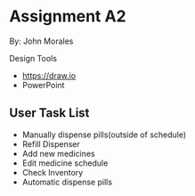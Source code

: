 # Assignment A2
By: John Morales

Design Tools
* https://draw.io
* PowerPoint

## User Task List
* Manually dispense pills(outside of schedule)
* Refill Dispenser
* Add new medicines
* Edit medicine schedule
* Check Inventory
* Automatic dispense pills